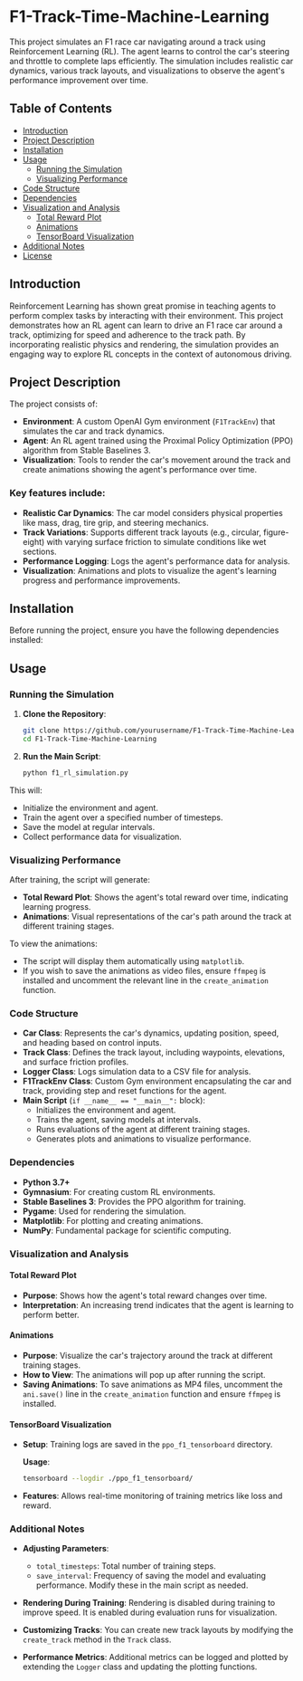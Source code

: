 # F1-Track-Time-Machine-Learning

This project simulates an F1 race car navigating around a track using Reinforcement Learning (RL). The agent learns to control the car's steering and throttle to complete laps efficiently. The simulation includes realistic car dynamics, various track layouts, and visualizations to observe the agent's performance improvement over time.

## Table of Contents
- [Introduction](#introduction)
- [Project Description](#project-description)
- [Installation](#installation)
- [Usage](#usage)
  - [Running the Simulation](#running-the-simulation)
  - [Visualizing Performance](#visualizing-performance)
- [Code Structure](#code-structure)
- [Dependencies](#dependencies)
- [Visualization and Analysis](#visualization-and-analysis)
  - [Total Reward Plot](#total-reward-plot)
  - [Animations](#animations)
  - [TensorBoard Visualization](#tensorboard-visualization)
- [Additional Notes](#additional-notes)
- [License](#license)

## Introduction

Reinforcement Learning has shown great promise in teaching agents to perform complex tasks by interacting with their environment. This project demonstrates how an RL agent can learn to drive an F1 race car around a track, optimizing for speed and adherence to the track path. By incorporating realistic physics and rendering, the simulation provides an engaging way to explore RL concepts in the context of autonomous driving.

## Project Description

The project consists of:

- **Environment**: A custom OpenAI Gym environment (`F1TrackEnv`) that simulates the car and track dynamics.
- **Agent**: An RL agent trained using the Proximal Policy Optimization (PPO) algorithm from Stable Baselines 3.
- **Visualization**: Tools to render the car's movement around the track and create animations showing the agent's performance over time.

### Key features include:

- **Realistic Car Dynamics**: The car model considers physical properties like mass, drag, tire grip, and steering mechanics.
- **Track Variations**: Supports different track layouts (e.g., circular, figure-eight) with varying surface friction to simulate conditions like wet sections.
- **Performance Logging**: Logs the agent's performance data for analysis.
- **Visualization**: Animations and plots to visualize the agent's learning progress and performance improvements.

## Installation

Before running the project, ensure you have the following dependencies installed:

## Usage

### Running the Simulation
1. **Clone the Repository**:

    ```bash
    git clone https://github.com/yourusername/F1-Track-Time-Machine-Learning.git
    cd F1-Track-Time-Machine-Learning
    ```

2. **Run the Main Script**:

    ```bash
    python f1_rl_simulation.py
    ```

This will:

- Initialize the environment and agent.
- Train the agent over a specified number of timesteps.
- Save the model at regular intervals.
- Collect performance data for visualization.

### Visualizing Performance

After training, the script will generate:

- **Total Reward Plot**: Shows the agent's total reward over time, indicating learning progress.
- **Animations**: Visual representations of the car's path around the track at different training stages.

To view the animations:

- The script will display them automatically using `matplotlib`.
- If you wish to save the animations as video files, ensure `ffmpeg` is installed and uncomment the relevant line in the `create_animation` function.

### Code Structure

- **Car Class**: Represents the car's dynamics, updating position, speed, and heading based on control inputs.
- **Track Class**: Defines the track layout, including waypoints, elevations, and surface friction profiles.
- **Logger Class**: Logs simulation data to a CSV file for analysis.
- **F1TrackEnv Class**: Custom Gym environment encapsulating the car and track, providing step and reset functions for the agent.
- **Main Script** (`if __name__ == "__main__":` block):
  - Initializes the environment and agent.
  - Trains the agent, saving models at intervals.
  - Runs evaluations of the agent at different training stages.
  - Generates plots and animations to visualize performance.

### Dependencies

- **Python 3.7+**
- **Gymnasium**: For creating custom RL environments.
- **Stable Baselines 3**: Provides the PPO algorithm for training.
- **Pygame**: Used for rendering the simulation.
- **Matplotlib**: For plotting and creating animations.
- **NumPy**: Fundamental package for scientific computing.

### Visualization and Analysis

#### Total Reward Plot

- **Purpose**: Shows how the agent's total reward changes over time.
- **Interpretation**: An increasing trend indicates that the agent is learning to perform better.

#### Animations

- **Purpose**: Visualize the car's trajectory around the track at different training stages.
- **How to View**: The animations will pop up after running the script.
- **Saving Animations**: To save animations as MP4 files, uncomment the `ani.save()` line in the `create_animation` function and ensure `ffmpeg` is installed.

#### TensorBoard Visualization

- **Setup**: Training logs are saved in the `ppo_f1_tensorboard` directory.

    **Usage**:

    ```bash
    tensorboard --logdir ./ppo_f1_tensorboard/
    ```

- **Features**: Allows real-time monitoring of training metrics like loss and reward.

### Additional Notes

- **Adjusting Parameters**:
  - `total_timesteps`: Total number of training steps.
  - `save_interval`: Frequency of saving the model and evaluating performance.
  Modify these in the main script as needed.

- **Rendering During Training**: Rendering is disabled during training to improve speed. It is enabled during evaluation runs for visualization.

- **Customizing Tracks**: You can create new track layouts by modifying the `create_track` method in the `Track` class.

- **Performance Metrics**: Additional metrics can be logged and plotted by extending the `Logger` class and updating the plotting functions.

